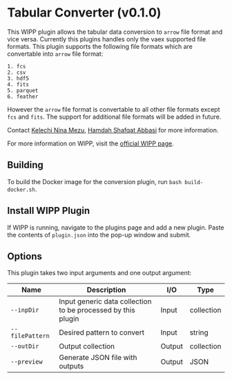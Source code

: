 # Tabular Converter (v0.1.0)

This WIPP plugin allows the tabular data conversion to `arrow` file format and vice versa. Currently this plugins handles only the vaex supported file formats.
This plugin supports the following file formats which are convertable into `arrow` file format:
```
1. fcs
2. csv
3. hdf5
4. fits
5. parquet
6. feather

```
However  the `arrow` file format is convertable to all other file formats except `fcs` and `fits`. 
The support for additional file formats will be added in future.


Contact [Kelechi Nina Mezu](mailto:nina.mezu@nih.gov), [Hamdah Shafqat Abbasi](mailto:hamdahshafqat.abbasi@nih.gov) for more information.

For more information on WIPP, visit the [official WIPP page](https://isg.nist.gov/deepzoomweb/software/wipp).

## Building

To build the Docker image for the conversion plugin, run
`bash build-docker.sh`.

## Install WIPP Plugin

If WIPP is running, navigate to the plugins page and add a new plugin. Paste the
contents of `plugin.json` into the pop-up window and submit.

## Options

This plugin takes two input arguments and one output argument:

| Name          | Description             | I/O    | Type   |
|---------------|-------------------------|--------|--------|
| `--inpDir` | Input generic data collection to be processed by this plugin | Input | collection |
| `--filePattern` | Desired pattern to convert | Input | string |
| `--outDir` | Output collection | Output | collection |
| `--preview` | Generate JSON file with outputs | Output | JSON |
